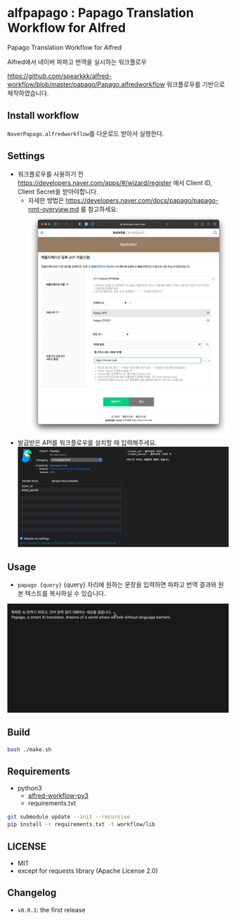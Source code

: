 alfpapago : Papago Translation Workflow for Alfred
==============

Papago Translation Workflow for Alfred

Alfred에서 네이버 파파고 번역을 실시하는 워크플로우

https://github.com/spearkkk/alfred-workflow/blob/master/papago/Papago.alfredworkflow 워크플로우를 기반으로 제작하였습니다.

Install workflow
--------------
 `NaverPapago.alfredworkflow`를 다운로드 받아서 실행한다.

Settings
-------------
* 워크플로우를 사용하기 전 https://developers.naver.com/apps/#/wizard/register 에서 Client ID, Client Secret을 받아야합니다.
  * 자세한 방법은 https://developers.naver.com/docs/papago/papago-nmt-overview.md 를 참고하세요.
  ![등록](register.png)
* 발급받은 API를 워크플로우를 설치할 때 입력해주세요.
  ![워크플로우 등록](register_client.png)

Usage
--------------
* `papago {query}` {query} 자리에 원하는 문장을 입력하면 파파고 번역 결과와 원본 텍스트를 복사하실 수 있습니다.

![papago test](papago_test.gif)

Build
--------------
```bash
bash ./make.sh
```

Requirements
--------------

* python3
  * [alfred-workflow-py3](https://github.com/kw-lee/alfred-workflow-py3.git)
  * requirements.txt

```bash
git submodule update --init --recursive
pip install -r requirements.txt -t workflow/lib
```

LICENSE
--------------
 - MIT
 - except for requests library (Apache License 2.0)

Changelog
--------------

- `v0.0.1`: the first release